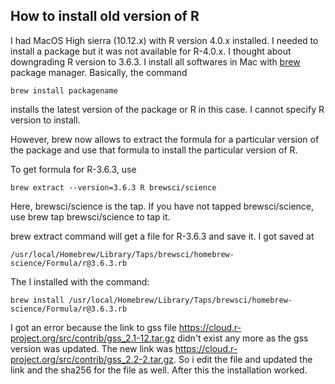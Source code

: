 ## How to install old version of R

I had MacOS High sierra (10.12.x) with R version 4.0.x installed. I needed to install a package but it was not available for R-4.0.x. I thought about downgrading R version to 3.6.3. I install all softwares in Mac with [brew](brew.sh) package manager. Basically, the command 
```
brew install packagename
```
installs the latest version of the package or R in this case. I cannot specify R version to install. 

However, brew now allows to extract the formula for a particular version of the package and use that formula to install the particular version of R.

To get formula for R-3.6.3, use
```
brew extract --version=3.6.3 R brewsci/science
```
Here, brewsci/science is the tap. If you have not tapped brewsci/science, use brew tap brewsci/science to tap it.

brew extract command will get a file for R-3.6.3 and save it. I got saved at 
```
/usr/local/Homebrew/Library/Taps/brewsci/homebrew-science/Formula/r@3.6.3.rb
```

The I installed with the command:
```
brew install /usr/local/Homebrew/Library/Taps/brewsci/homebrew-science/Formula/r@3.6.3.rb
```

I got an error because the link to gss file https://cloud.r-project.org/src/contrib/gss_2.1-12.tar.gz didn't exist any more as the gss version was updated. The new link was https://cloud.r-project.org/src/contrib/gss_2.2-2.tar.gz. So i edit the file and updated the link and the sha256 for the file as well. After this the installation worked. 
